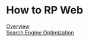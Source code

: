 # How to RP Web

[Overview](./Overview.md)  
[Search Engine Optimization](./SEO%20(Search%20Engine%20Optimization).md)
